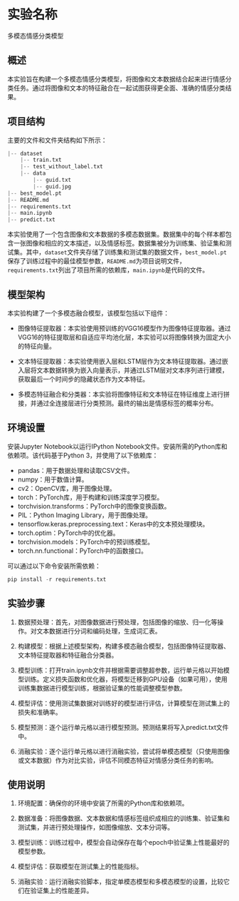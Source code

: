 # 实验名称

多模态情感分类模型

## 概述

本实验旨在构建一个多模态情感分类模型，将图像和文本数据结合起来进行情感分类任务。通过将图像和文本的特征融合在一起试图获得更全面、准确的情感分类结果。


## 项目结构

主要的文件和文件夹结构如下所示：

```python
|-- dataset
    |-- train.txt
    |-- test_without_label.txt
    |-- data
        |-- guid.txt
        |-- guid.jpg
|-- best_model.pt
|-- README.md
|-- requirements.txt
|-- main.ipynb
|-- predict.txt
```

本实验使用了一个包含图像和文本数据的多模态数据集。数据集中的每个样本都包含一张图像和相应的文本描述，以及情感标签。数据集被分为训练集、验证集和测试集。其中，`dataset`文件夹存储了训练集和测试集的数据文件，`best_model.pt`保存了训练过程中的最佳模型参数，`README.md`为项目说明文件，`requirements.txt`列出了项目所需的依赖库，`main.ipynb`是代码的文件。

## 模型架构

本实验构建了一个多模态融合模型，该模型包括以下组件：

- 图像特征提取器：本实验使用预训练的VGG16模型作为图像特征提取器。通过VGG16的特征提取层和自适应平均池化层，本实验可以将图像转换为固定大小的特征向量。

- 文本特征提取器：本实验使用嵌入层和LSTM层作为文本特征提取器。通过嵌入层将文本数据转换为嵌入向量表示，并通过LSTM层对文本序列进行建模，获取最后一个时间步的隐藏状态作为文本特征。

- 多模态特征融合和分类器：本实验将图像特征和文本特征在特征维度上进行拼接，并通过全连接层进行分类预测。最终的输出是情感标签的概率分布。

## 环境设置

安装Jupyter Notebook以运行IPython Notebook文件。安装所需的Python库和依赖项。该代码基于Python 3，并使用了以下依赖库：

- pandas：用于数据处理和读取CSV文件。
- numpy：用于数值计算。
- cv2：OpenCV库，用于图像处理。
- torch：PyTorch库，用于构建和训练深度学习模型。
- torchvision.transforms：PyTorch中的图像变换函数。
- PIL：Python Imaging Library，用于图像处理。
- tensorflow.keras.preprocessing.text：Keras中的文本预处理模块。
- torch.optim：PyTorch中的优化器。
- torchvision.models：PyTorch中的预训练模型。
- torch.nn.functional：PyTorch中的函数接口。

可以通过以下命令安装所需依赖：

```python
pip install -r requirements.txt
```

## 实验步骤

1. 数据预处理：首先，对图像数据进行预处理，包括图像的缩放、归一化等操作。对文本数据进行分词和编码处理，生成词汇表。

2. 构建模型：根据上述模型架构，构建多模态融合模型，包括图像特征提取器、文本特征提取器和特征融合分类器。

3. 模型训练：打开train.ipynb文件并根据需要调整超参数，运行单元格以开始模型训练。定义损失函数和优化器，将模型迁移到GPU设备（如果可用），使用训练集数据进行模型训练，根据验证集的性能调整模型参数。

4. 模型评估：使用测试集数据对训练好的模型进行评估，计算模型在测试集上的损失和准确率。

5. 模型预测：逐个运行单元格以进行模型预测。预测结果将写入predict.txt文件中。

6. 消融实验：逐个运行单元格以进行消融实验，尝试将单模态模型（只使用图像或文本数据）作为对比实验，评估不同模态特征对情感分类任务的影响。



## 使用说明

1. 环境配置：确保你的环境中安装了所需的Python库和依赖项。

2. 数据准备：将图像数据、文本数据和情感标签组织成相应的训练集、验证集和测试集，并进行预处理操作，如图像缩放、文本分词等。

3. 模型训练：训练过程中，模型会自动保存在每个epoch中验证集上性能最好的模型参数。

4. 模型评估：获取模型在测试集上的性能指标。

5. 消融实验：运行消融实验脚本，指定单模态模型和多模态模型的设置，比较它们在验证集上的性能差异。
